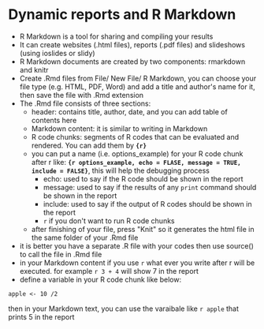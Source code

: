 # Dynamic reports and R Markdown

- R Markdown is a tool for sharing and compiling your results
- It can create websites (.html files), reports (.pdf files) and slideshows (using ioslides or slidy)
- R Markdown documents are created by two components: rmarkdown and knitr
- Create .Rmd files from File/ New File/ R Markdown, you can choose your file type (e.g. HTML, PDF, Word) and add a title and author's name for it, then save the file with .Rmd extension
- The .Rmd file consists of three sections:
  - header: contains title, author, date, and you can add table of contents here
  - Markdown content: it is similar to writing in Markdown
  - R code chunks: segments of R codes that can be evaluated and rendered. You can add them by **```{r}```**
  - you can put a name (i.e. options_example) for your R code chunk after r like: **```{r options_example, echo = FLASE, message = TRUE, include = FALSE}```**, this will help the debugging process
    - echo: used to say if the R code should be shown in the report
    - message: used to say if the results of any `print` command should be shown in the report
    - include: used to say if the output of R codes should be shown in the report
    - ```r``` if you don't want to run R code chunks
  - after finishing of your file, press "Knit" so it generates the html file in the same folder of your .Rmd file
- it is better you have a separate .R file with your codes then use source() to call the file in .Rmd file
- in your Markdown content if you use `r` what ever you write after r will be executed. for example `r 3 + 4` will show 7 in the report
- define a variable in your R code chunk like below:
```{r apple, echo=FALSE}
apple <- 10 /2
```
then in your Markdown text, you can use the varaibale like `r apple` that prints 5 in the report
